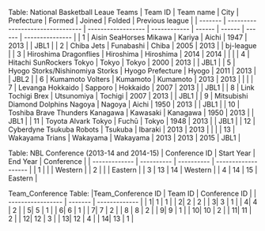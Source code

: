 Table: National Basketball Leaue Teams
| Team ID | Team name                        | City               | Prefecture   | Formed | Joined | Folded | Previous league |
| ------- | -------------------------------- | ------------------ | ------------ | ------ | ------ | ------ | --------------- |
| 1       | Aisin SeaHorses Mikawa           | Kariya             | Aichi        | 1947   | 2013   |        | JBL1            |
| 2       | Chiba Jets                       | Funabashi          | Chiba        | 2005   | 2013   |        | bj-league       |
| 3       | Hiroshima Dragonflies            | Hiroshima          | Hiroshima    | 2014   | 2014   |        |                 |
| 4       | Hitachi SunRockers Tokyo         | Tokyo              | Tokyo        | 2000   | 2013   |        | JBL1            |
| 5       | Hyogo Storks/Nishinomiya Storks  | Hyogo Prefecture   | Hyogo        | 2011   | 2013   |        | JBL2            |
| 6       | Kumamoto Volters                 | Kumamoto           | Kumamoto     | 2013   | 2013   |        |                 |
| 7       | Levanga Hokkaido                 | Sapporo            | Hokkaido     | 2007   | 2013   |        | JBL1            |
| 8       | Link Tochigi Brex                | Utsunomiya         | Tochigi      | 2007   | 2013   |        | JBL1            |
| 9       | Mitsubishi Diamond Dolphins Nagoya | Nagoya            | Aichi        | 1950   | 2013   |        | JBL1            |
| 10      | Toshiba Brave Thunders Kanagawa  | Kawasaki           | Kanagawa     | 1950   | 2013   |        | JBL1            |
| 11      | Toyota Alvark Tokyo              | Fuchū              | Tokyo        | 1948   | 2013   |        | JBL1            |
| 12      | Cyberdyne Tsukuba Robots         | Tsukuba            | Ibaraki      | 2013   | 2013   |        |                 |
| 13      | Wakayama Trians                  | Wakayama           | Wakayama     | 2013   | 2013   | 2015   | JBL1            |

Table: NBL Conference (2013-14 and 2014-15)
| Conference ID | Start Year | End Year   | Conference          |
| ------------- | ---------- | ---------- | ------------------- |
| 1             |            |            | Western             |
| 2             |            |            | Eastern             |
| 3             |     13     |     14     | Western             |
| 4             |     14     |     15     | Eastern             |


Team_Conference Table:
|Team_Conference ID | Team ID | Conference ID |
| ----------------- | ------- | ------------- |
| 1| 1       | 1             |
| 2| 2       | 2             |
| 3| 3       | 1             |
| 4| 4       | 2             |
| 5| 5       | 1             |
| 6| 6       | 1             |
| 7| 7       | 2             |
| 8 | 8      | 2             |
| 9| 9       | 1             |
| 10| 10      | 2             |
| 11| 11      | 2             |
| 12| 12      | 3             |
| 13| 12      | 4             |
| 14| 13      | 1             |